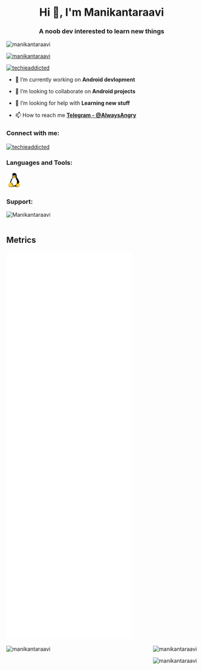 <h1 align="center">Hi 👋, I'm Manikantaraavi</h1>
<h3 align="center">A noob dev interested to learn new things</h3>

<p align="left"> <img src="https://komarev.com/ghpvc/?username=manikantaraavi&label=Profile%20views&color=0e75b6&style=flat" alt="manikantaraavi" /> </p>

<p align="left"> <a href="https://github.com/ryo-ma/github-profile-trophy"><img src="https://github-profile-trophy.vercel.app/?username=manikantaraavi" alt="manikantaraavi" /></a> </p>

<p align="left"> <a href="https://twitter.com/techieaddicted" target="blank"><img src="https://img.shields.io/twitter/follow/techieaddicted?logo=twitter&style=for-the-badge" alt="techieaddicted" /></a> </p>

- 🔭 I’m currently working on **Android devlopment**

- 👯 I’m looking to collaborate on **Android projects**

- 🤝 I’m looking for help with **Learning new stuff**

- 📫 How to reach me **[Telegram - @AlwaysAngry](https://t.me/AlwaysAngry)**

<h3 align="left">Connect with me:</h3>
<p align="left">
<a href="https://twitter.com/techieaddicted" target="blank"><img align="center" src="https://raw.githubusercontent.com/rahuldkjain/github-profile-readme-generator/master/src/images/icons/Social/twitter.svg" alt="techieaddicted" height="30" width="40" /></a>
</p>

<h3 align="left">Languages and Tools:</h3>
<p align="left"> <a href="https://www.linux.org/" target="_blank"> <img src="https://raw.githubusercontent.com/devicons/devicon/master/icons/linux/linux-original.svg" alt="linux" width="40" height="40"/> </a> </p>

<h3 align="left">Support:</h3>
<p><a href="https://www.buymeacoffee.com/Manikantaraavi"> <img align="left" src="https://cdn.buymeacoffee.com/buttons/v2/default-yellow.png" height="39" width="209" alt="Manikantaraavi" /></a></p><br><br>

## Metrics
![Metrics](https://github.com/manikantaraavi/manikantaraavi/blob/main/github-metrics.svg)  

<p><img align="left" src="https://github-readme-stats.vercel.app/api/top-langs?username=manikantaraavi&show_icons=true&locale=en&layout=compact" alt="manikantaraavi" /></p>

<p>&nbsp;<img align="right" src="https://github-readme-stats.vercel.app/api?username=manikantaraavi&show_icons=true&locale=en" alt="manikantaraavi" /></p>

<p><img align="right" src="https://github-readme-streak-stats.herokuapp.com/?user=manikantaraavi&" alt="manikantaraavi" /></p>

